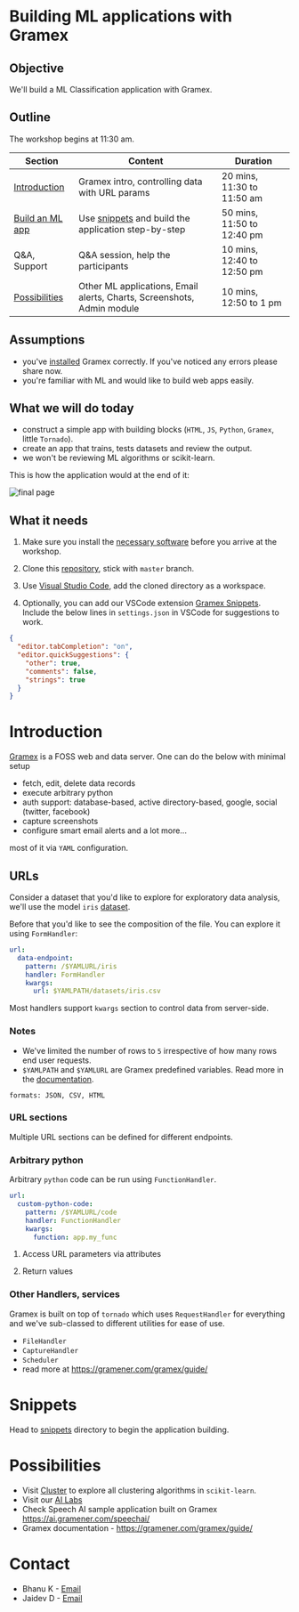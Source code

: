 
# Building ML applications with Gramex

## Objective

We'll build a ML Classification application with Gramex.

## Outline

The workshop begins at 11:30 am.

| Section | Content | Duration |
| ------- | ------- | -------- |
| [Introduction](#introduction) | Gramex intro, controlling data with URL params | 20 mins, 11:30 to 11:50 am |
| [Build an ML app](#snippets) | Use [snippets](snippets/) and build the application step-by-step | 50 mins, 11:50 to 12:40 pm |
| Q&A, Support | Q&A session, help the participants | 10 mins, 12:40 to 12:50 pm |
| [Possibilities](#possibilities) | Other ML applications, Email alerts, Charts, Screenshots, Admin module | 10 mins, 12:50 to 1 pm |

## Assumptions

- you've [installed](install.md) Gramex correctly. If you've noticed any errors please share now.
- you're familiar with ML and would like to build web apps easily.

## What we will do today

- construct a simple app with building blocks (`HTML`, `JS`, `Python`, `Gramex`, little `Tornado`).
- create an app that trains, tests datasets and review the output.
- we won't be reviewing ML algorithms or scikit-learn.

This is how the application would at the end of it:

![final page](snippets/images/final.png)

## What it needs

1) Make sure you install the [necessary software](install.md) before you arrive at the workshop.

2) Clone this [repository](https://github.com/gramexrecipes/gramex-ml-workshop/), stick with `master` branch.

3) Use [Visual Studio Code](https://code.visualstudio.com/), add the cloned directory as a workspace.

4) Optionally, you can add our VSCode extension [Gramex Snippets](https://marketplace.visualstudio.com/items?itemName=gramener.gramexsnippets). Include the below lines in `settings.json` in VSCode for suggestions to work.

```json
{
  "editor.tabCompletion": "on",
  "editor.quickSuggestions": {
    "other": true,
    "comments": false,
    "strings": true
  }
}
```

# Introduction

[Gramex](https://gramener.com/gramex/guide/) is a FOSS web and data server. One can do the below with minimal setup

- fetch, edit, delete data records
- execute arbitrary python
- auth support: database-based, active directory-based, google, social (twitter, facebook)
- capture screenshots
- configure smart email alerts and a lot more...

most of it via `YAML` configuration.

## URLs

Consider a dataset that you'd like to explore for exploratory data analysis, we'll use the model `iris` [dataset](https://gist.github.com/curran/a08a1080b88344b0c8a7#file-readme-md).

Before that you'd like to see the composition of the file. You can explore it using `FormHandler`:

```YAML
url:
  data-endpoint:
    pattern: /$YAMLURL/iris
    handler: FormHandler
    kwargs:
      url: $YAMLPATH/datasets/iris.csv
```

Most handlers support `kwargs` section to control data from server-side.

### Notes

- We've limited the number of rows to `5` irrespective of how many rows end user requests.
- `$YAMLPATH` and `$YAMLURL` are Gramex predefined variables. Read more in the [documentation](https://gramener.com/gramex/guide/config/#predefined-variables).

```
formats: JSON, CSV, HTML
```

### URL sections
Multiple URL sections can be defined for different endpoints.

### Arbitrary python
Arbitrary `python` code can be run using `FunctionHandler`.

```YAML
url:
  custom-python-code:
    pattern: /$YAMLURL/code
    handler: FunctionHandler
    kwargs:
      function: app.my_func
```

1. Access URL parameters via attributes

2. Return values


### Other Handlers, services

Gramex is built on top of `tornado` which uses `RequestHandler` for everything and we've sub-classed to different utilities for ease of use.

- `FileHandler`
- `CaptureHandler`
- `Scheduler`
- read more at https://gramener.com/gramex/guide/

# Snippets

Head to [snippets](snippets/) directory to begin the application building.

# Possibilities

- Visit [Cluster](https://gramener.com/cluster) to explore all clustering algorithms in `scikit-learn`.
- Visit our [AI Labs](https://gramener.com/ailabs/)
- Check Speech AI sample application built on Gramex https://ai.gramener.com/speechai/
- Gramex documentation - https://gramener.com/gramex/guide/

# Contact

- Bhanu K - [Email](bhanu.kamapantula@gramener.com)
- Jaidev D - [Email](jaidev.deshpande@gramener.com)
